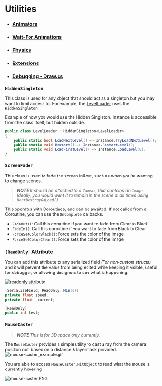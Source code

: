 ﻿# Utilities

- ### [Animators](Utilities/utilities-animators.md)
- ### [Wait-For Animations](Utilities/utilities-wait-animation.md)
- ### [Physics](Utilities/utilities-physics.md)
- ### [Extensions](Utilities/utilities-extensions.md)
- ### [Debugging - Draw.cs](Utilities/utilities-draw.md)

### `HiddenSingleton`
This class is used for any object that should act as a singleton but you may want to limit access to. For example, the
[LevelLoader]() uses the `HiddenSingleton`

Example of how you would use the Hidden Singleton. Instance is accessible from the class itself, but hidden outside.
```csharp
public class LevelLoader : HiddenSingleton<LevelLoader>
{
    public static bool LoadNextLevel() => Instance.TryLoadNextLevel();
    public static void Restart() => Instance.RestartLevel();
    public static void LoadFirstLevel() => Instance.LoadLevel(0);
}
```

### `ScreenFader`

This class is used to fade the screen in&out, such as when you're wanting to change scenes. 

> _**NOTE** It should be attached to a `Canvas`, that contains an `Image`. Ideally, you would want it to remain in the 
> scene at all times using `DontDestroyOnLoad()`_

This operates with Coroutines, and can be awaited. If not called from a Coroutine, you can use the `OnComplete` callbacks.
- `FadeOut()`: Call this coroutine if you want to fade from Clear to Black
- `FadeIn()`: Call this coroutine if you want to fade from Black to Clear
- `ForceSetColorBlack()`: Force sets the color of the image
- `ForceSetColorClear()`: Force sets the color of the image

### `[ReadOnly]` Attribute
You can add this attribute to any serialized field _(For non-custom structs)_ and it will prevent the value from being edited
while keeping it visible, useful for debugger, or allowing designers to see what is happening.

![readonly attribute](Images/readonly.png)
```csharp
[SerializeField, ReadOnly, Min(0)]
private float speed;
private float _current;

[ReadOnly]
public int test;
```

### `MouseCaster`
> _**NOTE** This is for 3D space only currently._

The `MouseCaster` provides a simple utility to cast a ray from the camera position out, based on a distance & layermask 
provided.
![mouse-caster_example.gif](Images/mouse-caster_example.gif)

You are able to access `MouseCaster.HitObject` to read what the mouse is currently hovering

![mouse-caster.PNG](Images/mouse-caster.png)
